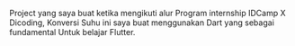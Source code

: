 Project yang saya buat ketika mengikuti alur Program internship IDCamp X Dicoding, Konversi Suhu ini saya buat menggunakan Dart yang sebagai fundamental
Untuk belajar Flutter.
